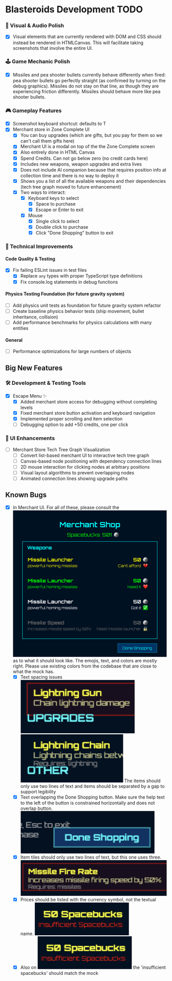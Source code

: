 # Blasteroids Development TODO

### 🎨 Visual & Audio Polish

- [x] Visual elements that are currently rendered with DOM and CSS should
      instead be rendered in HTMLCanvas. This will facilitate taking screenshots
      that involve the entire UI.

### 🕹️ Game Mechanic Polish

- [x] Missiles and pea shooter bullets currently behave differently when fired:
      pea shooter bullets go perfectly straight (as confirmed by turning on the
      debug graphics). Missiles do not stay on that line, as though they are
      experiencing friction differently. Missiles should behave more like pea
      shooter bullets.

### 🎮 Gameplay Features

- [x] Screenshot keyboard shortcut: defaults to T
- [x] Merchant store in Zone Complete UI
    - [x] You can buy upgrades (which are gifts, but you pay for them so we
          can't call them gifts here)
    - [x] Merchant UI is a modal on top of the the Zone Complete screen
    - [x] Also entirely done in HTML Canvas
    - [x] Spend Credits. Can not go below zero (no credit cards here)
    - [x] Includes new weapons, weapon upgrades and extra lives
    - [x] Does not include AI companion because that requires position info at
          collection time and there is no way to deploy it
    - [x] Shows you a list of all the available weapons and their
          dependencies (tech tree graph moved to future enhancement)
    - [x] Two ways to interact:
        - [x] Keyboard keys to select
            - [x] Space to purchase
            - [x] Escape or Enter to exit
        - [x] Mouse
            - [x] Single click to select
            - [x] Double click to purchase
            - [x] Click "Done Shopping" button to exit

### 🔧 Technical Improvements

#### Code Quality & Testing

- [x] Fix failing ESLint issues in test files
    - [x] Replace `any` types with proper TypeScript type definitions
    - [x] Fix console.log statements in debug functions

#### Physics Testing Foundation (for future gravity system)

- [ ] Add physics unit tests as foundation for future gravity system refactor
- [ ] Create baseline physics behavior tests (ship movement, bullet inheritance, collision)
- [ ] Add performance benchmarks for physics calculations with many entities

#### General

- [ ] Performance optimizations for large numbers of objects

## Big New Features

### 🛠️ Development & Testing Tools

- [x] Escape Menu ✨
    - [x] Added merchant store access for debugging without completing levels
    - [x] Fixed merchant store button activation and keyboard navigation
    - [x] Implemented proper scrolling and item selection
    - [ ] Debugging option to add +50 credits, one per click

### 🎨 UI Enhancements

- [ ] Merchant Store Tech Tree Graph Visualization
    - [ ] Convert list-based merchant UI to interactive tech tree graph
    - [ ] Canvas-based node positioning with dependency connection lines
    - [ ] 2D mouse interaction for clicking nodes at arbitrary positions
    - [ ] Visual layout algorithms to prevent overlapping nodes
    - [ ] Animated connection lines showing upgrade paths

## Known Bugs

- [x] In Merchant UI. For all of these, please consult the ![Figma Mock](<history/2025-06-22/Merchant Shop.png>) as to what it should look like. The emojis, text, and colors are mostly right. Please use existing colors from the codebase that are close to what the mock has.
    - [x] Text spacing issues ![Exhibit A](history/screenshots/2025-06-22-spacing-1.png) ![Exhibit B](history/screenshots/2025-06-22-spacing-2.png) The items should only use two lines of text and items should be separated by a gap to support legibility
    - [x] Text overlapping the Done Shopping button. Make sure the help text to the left of the button is constrained horizontally and does not overlap button. ![Exhibit D](history/screenshots/2025-06-22-overlap.png)
    - [x] Item tiles should only use two lines of text, but this one uses three. ![Exhibit D](history/screenshots/2025-06-22-requires-to-right.png)
    - [x] Prices should be listed with the currency symbol, not the textual name. ![Exhibit E](history/screenshots/2025-06-22-use-currency-symbol.png)
    - [x] Also on ![Exhibit E](history/screenshots/2025-06-22-use-currency-symbol.png) the 'insufficient spacebucks' should match the mock
